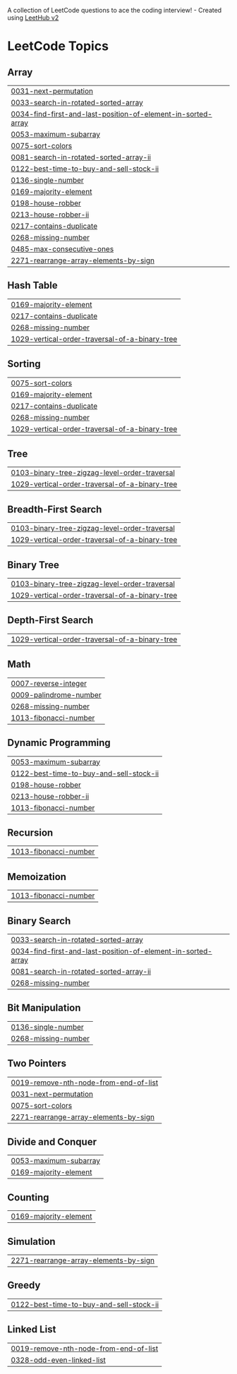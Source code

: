 A collection of LeetCode questions to ace the coding interview! - Created using [LeetHub v2](https://github.com/arunbhardwaj/LeetHub-2.0)
<!---LeetCode Topics Start-->
# LeetCode Topics
## Array
|  |
| ------- |
| [0031-next-permutation](https://github.com/Khushikankheria/Leetcode/tree/master/0031-next-permutation) |
| [0033-search-in-rotated-sorted-array](https://github.com/Khushikankheria/Leetcode/tree/master/0033-search-in-rotated-sorted-array) |
| [0034-find-first-and-last-position-of-element-in-sorted-array](https://github.com/Khushikankheria/Leetcode/tree/master/0034-find-first-and-last-position-of-element-in-sorted-array) |
| [0053-maximum-subarray](https://github.com/Khushikankheria/Leetcode/tree/master/0053-maximum-subarray) |
| [0075-sort-colors](https://github.com/Khushikankheria/Leetcode/tree/master/0075-sort-colors) |
| [0081-search-in-rotated-sorted-array-ii](https://github.com/Khushikankheria/Leetcode/tree/master/0081-search-in-rotated-sorted-array-ii) |
| [0122-best-time-to-buy-and-sell-stock-ii](https://github.com/Khushikankheria/Leetcode/tree/master/0122-best-time-to-buy-and-sell-stock-ii) |
| [0136-single-number](https://github.com/Khushikankheria/Leetcode/tree/master/0136-single-number) |
| [0169-majority-element](https://github.com/Khushikankheria/Leetcode/tree/master/0169-majority-element) |
| [0198-house-robber](https://github.com/Khushikankheria/Leetcode/tree/master/0198-house-robber) |
| [0213-house-robber-ii](https://github.com/Khushikankheria/Leetcode/tree/master/0213-house-robber-ii) |
| [0217-contains-duplicate](https://github.com/Khushikankheria/Leetcode/tree/master/0217-contains-duplicate) |
| [0268-missing-number](https://github.com/Khushikankheria/Leetcode/tree/master/0268-missing-number) |
| [0485-max-consecutive-ones](https://github.com/Khushikankheria/Leetcode/tree/master/0485-max-consecutive-ones) |
| [2271-rearrange-array-elements-by-sign](https://github.com/Khushikankheria/Leetcode/tree/master/2271-rearrange-array-elements-by-sign) |
## Hash Table
|  |
| ------- |
| [0169-majority-element](https://github.com/Khushikankheria/Leetcode/tree/master/0169-majority-element) |
| [0217-contains-duplicate](https://github.com/Khushikankheria/Leetcode/tree/master/0217-contains-duplicate) |
| [0268-missing-number](https://github.com/Khushikankheria/Leetcode/tree/master/0268-missing-number) |
| [1029-vertical-order-traversal-of-a-binary-tree](https://github.com/Khushikankheria/Leetcode/tree/master/1029-vertical-order-traversal-of-a-binary-tree) |
## Sorting
|  |
| ------- |
| [0075-sort-colors](https://github.com/Khushikankheria/Leetcode/tree/master/0075-sort-colors) |
| [0169-majority-element](https://github.com/Khushikankheria/Leetcode/tree/master/0169-majority-element) |
| [0217-contains-duplicate](https://github.com/Khushikankheria/Leetcode/tree/master/0217-contains-duplicate) |
| [0268-missing-number](https://github.com/Khushikankheria/Leetcode/tree/master/0268-missing-number) |
| [1029-vertical-order-traversal-of-a-binary-tree](https://github.com/Khushikankheria/Leetcode/tree/master/1029-vertical-order-traversal-of-a-binary-tree) |
## Tree
|  |
| ------- |
| [0103-binary-tree-zigzag-level-order-traversal](https://github.com/Khushikankheria/Leetcode/tree/master/0103-binary-tree-zigzag-level-order-traversal) |
| [1029-vertical-order-traversal-of-a-binary-tree](https://github.com/Khushikankheria/Leetcode/tree/master/1029-vertical-order-traversal-of-a-binary-tree) |
## Breadth-First Search
|  |
| ------- |
| [0103-binary-tree-zigzag-level-order-traversal](https://github.com/Khushikankheria/Leetcode/tree/master/0103-binary-tree-zigzag-level-order-traversal) |
| [1029-vertical-order-traversal-of-a-binary-tree](https://github.com/Khushikankheria/Leetcode/tree/master/1029-vertical-order-traversal-of-a-binary-tree) |
## Binary Tree
|  |
| ------- |
| [0103-binary-tree-zigzag-level-order-traversal](https://github.com/Khushikankheria/Leetcode/tree/master/0103-binary-tree-zigzag-level-order-traversal) |
| [1029-vertical-order-traversal-of-a-binary-tree](https://github.com/Khushikankheria/Leetcode/tree/master/1029-vertical-order-traversal-of-a-binary-tree) |
## Depth-First Search
|  |
| ------- |
| [1029-vertical-order-traversal-of-a-binary-tree](https://github.com/Khushikankheria/Leetcode/tree/master/1029-vertical-order-traversal-of-a-binary-tree) |
## Math
|  |
| ------- |
| [0007-reverse-integer](https://github.com/Khushikankheria/Leetcode/tree/master/0007-reverse-integer) |
| [0009-palindrome-number](https://github.com/Khushikankheria/Leetcode/tree/master/0009-palindrome-number) |
| [0268-missing-number](https://github.com/Khushikankheria/Leetcode/tree/master/0268-missing-number) |
| [1013-fibonacci-number](https://github.com/Khushikankheria/Leetcode/tree/master/1013-fibonacci-number) |
## Dynamic Programming
|  |
| ------- |
| [0053-maximum-subarray](https://github.com/Khushikankheria/Leetcode/tree/master/0053-maximum-subarray) |
| [0122-best-time-to-buy-and-sell-stock-ii](https://github.com/Khushikankheria/Leetcode/tree/master/0122-best-time-to-buy-and-sell-stock-ii) |
| [0198-house-robber](https://github.com/Khushikankheria/Leetcode/tree/master/0198-house-robber) |
| [0213-house-robber-ii](https://github.com/Khushikankheria/Leetcode/tree/master/0213-house-robber-ii) |
| [1013-fibonacci-number](https://github.com/Khushikankheria/Leetcode/tree/master/1013-fibonacci-number) |
## Recursion
|  |
| ------- |
| [1013-fibonacci-number](https://github.com/Khushikankheria/Leetcode/tree/master/1013-fibonacci-number) |
## Memoization
|  |
| ------- |
| [1013-fibonacci-number](https://github.com/Khushikankheria/Leetcode/tree/master/1013-fibonacci-number) |
## Binary Search
|  |
| ------- |
| [0033-search-in-rotated-sorted-array](https://github.com/Khushikankheria/Leetcode/tree/master/0033-search-in-rotated-sorted-array) |
| [0034-find-first-and-last-position-of-element-in-sorted-array](https://github.com/Khushikankheria/Leetcode/tree/master/0034-find-first-and-last-position-of-element-in-sorted-array) |
| [0081-search-in-rotated-sorted-array-ii](https://github.com/Khushikankheria/Leetcode/tree/master/0081-search-in-rotated-sorted-array-ii) |
| [0268-missing-number](https://github.com/Khushikankheria/Leetcode/tree/master/0268-missing-number) |
## Bit Manipulation
|  |
| ------- |
| [0136-single-number](https://github.com/Khushikankheria/Leetcode/tree/master/0136-single-number) |
| [0268-missing-number](https://github.com/Khushikankheria/Leetcode/tree/master/0268-missing-number) |
## Two Pointers
|  |
| ------- |
| [0019-remove-nth-node-from-end-of-list](https://github.com/Khushikankheria/Leetcode/tree/master/0019-remove-nth-node-from-end-of-list) |
| [0031-next-permutation](https://github.com/Khushikankheria/Leetcode/tree/master/0031-next-permutation) |
| [0075-sort-colors](https://github.com/Khushikankheria/Leetcode/tree/master/0075-sort-colors) |
| [2271-rearrange-array-elements-by-sign](https://github.com/Khushikankheria/Leetcode/tree/master/2271-rearrange-array-elements-by-sign) |
## Divide and Conquer
|  |
| ------- |
| [0053-maximum-subarray](https://github.com/Khushikankheria/Leetcode/tree/master/0053-maximum-subarray) |
| [0169-majority-element](https://github.com/Khushikankheria/Leetcode/tree/master/0169-majority-element) |
## Counting
|  |
| ------- |
| [0169-majority-element](https://github.com/Khushikankheria/Leetcode/tree/master/0169-majority-element) |
## Simulation
|  |
| ------- |
| [2271-rearrange-array-elements-by-sign](https://github.com/Khushikankheria/Leetcode/tree/master/2271-rearrange-array-elements-by-sign) |
## Greedy
|  |
| ------- |
| [0122-best-time-to-buy-and-sell-stock-ii](https://github.com/Khushikankheria/Leetcode/tree/master/0122-best-time-to-buy-and-sell-stock-ii) |
## Linked List
|  |
| ------- |
| [0019-remove-nth-node-from-end-of-list](https://github.com/Khushikankheria/Leetcode/tree/master/0019-remove-nth-node-from-end-of-list) |
| [0328-odd-even-linked-list](https://github.com/Khushikankheria/Leetcode/tree/master/0328-odd-even-linked-list) |
<!---LeetCode Topics End-->